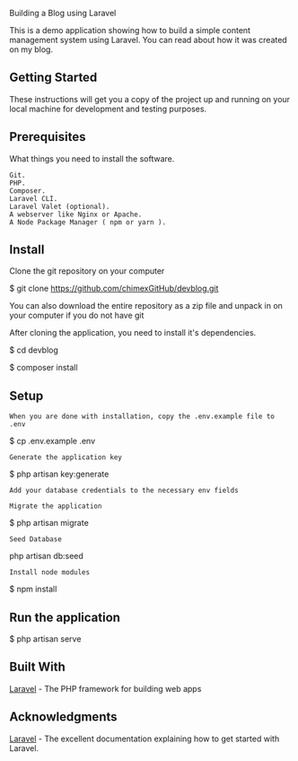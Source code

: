 Building a Blog using Laravel
<p>
This is a demo application showing how to build a simple content management system using Laravel. You can read about how it was created on my blog.
</p>

## Getting Started

These instructions will get you a copy of the project up and running on your local machine for development and testing purposes.

## Prerequisites

What things you need to install the software.

    Git.
    PHP.
    Composer.
    Laravel CLI.
    Laravel Valet (optional).
    A webserver like Nginx or Apache.
    A Node Package Manager ( npm or yarn ).


## Install

Clone the git repository on your computer

$ git clone https://github.com/chimexGitHub/devblog.git

You can also download the entire repository as a zip file and unpack in on your computer if you do not have git

After cloning the application, you need to install it's dependencies.

$ cd devblog

$ composer install

## Setup

    When you are done with installation, copy the .env.example file to .env

$ cp .env.example .env

    Generate the application key

$ php artisan key:generate


    Add your database credentials to the necessary env fields

    Migrate the application

$ php artisan migrate

    Seed Database

php artisan db:seed

    Install node modules

$ npm install

## Run the application

$ php artisan serve

## Built With

[Laravel](https://laravel.com/) - The PHP framework for building web apps

## Acknowledgments

[Laravel](https://laravel.com/docs/) - The excellent documentation explaining how to get started with Laravel.

